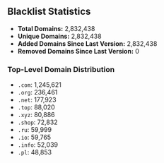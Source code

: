 ## Blacklist Statistics

- **Total Domains:** 2,832,438
- **Unique Domains:** 2,832,438
- **Added Domains Since Last Version:** 2,832,438
- **Removed Domains Since Last Version:** 0

### Top-Level Domain Distribution

-  `.com`: 1,245,621
-  `.org`: 236,461
-  `.net`: 177,923
-  `.top`: 88,020
-  `.xyz`: 80,886
-  `.shop`: 72,832
-  `.ru`: 59,999
-  `.io`: 59,765
-  `.info`: 52,039
-  `.pl`: 48,853
